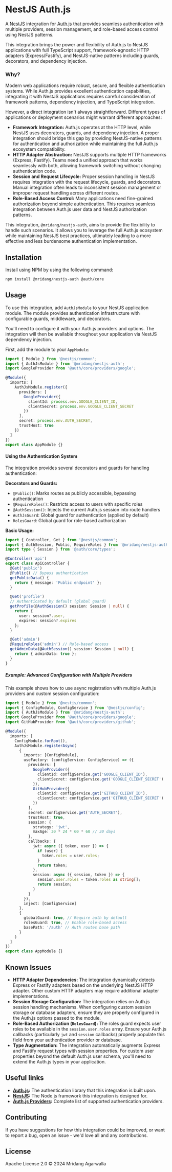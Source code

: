 # NestJS Auth.js

A [NestJS](https://nestjs.com/) integration for [Auth.js](https://authjs.dev/)
that provides seamless authentication with multiple providers, session
management, and role-based access control using NestJS patterns.

This integration brings the power and flexibility of Auth.js to NestJS
applications with full TypeScript support, framework-agnostic HTTP adapters
(Express/Fastify), and NestJS-native patterns including guards, decorators,
and dependency injection.

### Why?

Modern web applications require robust, secure, and flexible authentication
systems. While Auth.js provides excellent authentication capabilities,
integrating it with NestJS applications requires careful consideration of
framework patterns, dependency injection, and TypeScript integration.

However, a direct integration isn't always straightforward. Different types
of applications or deployment scenarios might warrant different approaches:

- **Framework Integration:** Auth.js operates at the HTTP level, while NestJS
  uses decorators, guards, and dependency injection. A proper integration
  should bridge this gap by providing NestJS-native patterns for
  authentication and authorization while maintaining the full Auth.js
  ecosystem compatibility.
- **HTTP Adapter Abstraction:** NestJS supports multiple HTTP frameworks
  (Express, Fastify). Teams need a unified approach that works seamlessly
  with both, allowing framework switching without changing authentication
  code.
- **Session and Request Lifecycle:** Proper session handling in NestJS
  requires integration with the request lifecycle, guards, and decorators.
  Manual integration often leads to inconsistent session management or
  improper request handling across different routes.
- **Role-Based Access Control:** Many applications need fine-grained
  authorization beyond simple authentication. This requires seamless
  integration between Auth.js user data and NestJS authorization patterns.

This integration, `@mridang/nestjs-auth`, aims to provide the flexibility to
handle such scenarios. It allows you to leverage the full Auth.js ecosystem
while maintaining NestJS best practices, ultimately leading to a more
effective and less burdensome authentication implementation.

## Installation

Install using NPM by using the following command:

```sh
npm install @mridang/nestjs-auth @auth/core
```

## Usage

To use this integration, add `AuthJsModule` to your NestJS application
module. The module provides authentication infrastructure with configurable
guards, middleware, and decorators.

You'll need to configure it with your Auth.js providers and options. The
integration will then be available throughout your application via NestJS
dependency injection.

First, add the module to your `AppModule`:

```typescript
import { Module } from '@nestjs/common';
import { AuthJsModule } from '@mridang/nestjs-auth';
import GoogleProvider from '@auth/core/providers/google';

@Module({
  imports: [
    AuthJsModule.register({
      providers: [
        GoogleProvider({
          clientId: process.env.GOOGLE_CLIENT_ID,
          clientSecret: process.env.GOOGLE_CLIENT_SECRET
        })
      ],
      secret: process.env.AUTH_SECRET,
      trustHost: true
    })
  ]
})
export class AppModule {}
```

#### Using the Authentication System

The integration provides several decorators and guards for handling
authentication:

**Decorators and Guards:**

- `@Public()`: Marks routes as publicly accessible, bypassing authentication
- `@RequireRoles()`: Restricts access to users with specific roles
- `@AuthSession()`: Injects the current Auth.js session into route handlers
- `AuthJsGuard`: Global guard for authentication (applied by default)
- `RolesGuard`: Global guard for role-based authorization

**Basic Usage:**

```typescript
import { Controller, Get } from '@nestjs/common';
import { AuthSession, Public, RequireRoles } from '@mridang/nestjs-auth';
import type { Session } from '@auth/core/types';

@Controller('api')
export class ApiController {
  @Get('public')
  @Public() // Bypass authentication
  getPublicData() {
    return { message: 'Public endpoint' };
  }

  @Get('profile')
  // Authenticated by default (global guard)
  getProfile(@AuthSession() session: Session | null) {
    return {
      user: session?.user,
      expires: session?.expires
    };
  }

  @Get('admin')
  @RequireRoles('admin') // Role-based access
  getAdminData(@AuthSession() session: Session | null) {
    return { adminData: true };
  }
}
```

##### Example: Advanced Configuration with Multiple Providers

This example shows how to use async registration with multiple Auth.js
providers and custom session configuration:

```typescript
import { Module } from '@nestjs/common';
import { ConfigModule, ConfigService } from '@nestjs/config';
import { AuthJsModule } from '@mridang/nestjs-auth';
import GoogleProvider from '@auth/core/providers/google';
import GitHubProvider from '@auth/core/providers/github';

@Module({
  imports: [
    ConfigModule.forRoot(),
    AuthJsModule.registerAsync(
      {
        imports: [ConfigModule],
        useFactory: (configService: ConfigService) => ({
          providers: [
            GoogleProvider({
              clientId: configService.get('GOOGLE_CLIENT_ID'),
              clientSecret: configService.get('GOOGLE_CLIENT_SECRET')
            }),
            GitHubProvider({
              clientId: configService.get('GITHUB_CLIENT_ID'),
              clientSecret: configService.get('GITHUB_CLIENT_SECRET')
            })
          ],
          secret: configService.get('AUTH_SECRET'),
          trustHost: true,
          session: {
            strategy: 'jwt',
            maxAge: 30 * 24 * 60 * 60 // 30 days
          },
          callbacks: {
            jwt: async ({ token, user }) => {
              if (user) {
                token.roles = user.roles;
              }
              return token;
            },
            session: async ({ session, token }) => {
              session.user.roles = token.roles as string[];
              return session;
            }
          }
        }),
        inject: [ConfigService]
      },
      {
        globalGuard: true, // Require auth by default
        rolesGuard: true, // Enable role-based access
        basePath: '/auth' // Auth routes base path
      }
    )
  ]
})
export class AppModule {}
```

## Known Issues

- **HTTP Adapter Dependencies:** The integration dynamically detects Express
  or Fastify adapters based on the underlying NestJS HTTP adapter. Other
  custom HTTP adapters may require additional adapter implementations.
- **Session Storage Configuration:** The integration relies on Auth.js
  session handling mechanisms. When configuring custom session storage or
  database adapters, ensure they are properly configured in the Auth.js
  options passed to the module.
- **Role-Based Authorization (`RolesGuard`):** The roles guard expects user
  roles to be available in the `session.user.roles` array. Ensure your
  Auth.js callbacks (particularly `jwt` and `session` callbacks) properly
  populate this field from your authentication provider or database.
- **Type Augmentation:** The integration automatically augments Express and
  Fastify request types with session properties. For custom user properties
  beyond the default Auth.js user schema, you'll need to extend the Auth.js
  types in your application.

## Useful links

- **[Auth.js](https://authjs.dev/):** The authentication library that this
  integration is built upon.
- **[NestJS](https://nestjs.com/):** The Node.js framework this integration
  is designed for.
- **[Auth.js Providers](https://authjs.dev/getting-started/providers):**
  Complete list of supported authentication providers.

## Contributing

If you have suggestions for how this integration could be improved, or
want to report a bug, open an issue - we'd love all and any
contributions.

## License

Apache License 2.0 © 2024 Mridang Agarwalla
